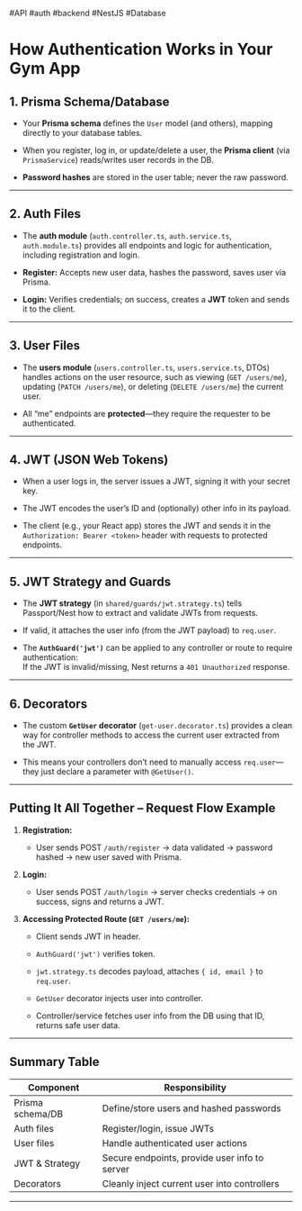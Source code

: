 #API #auth #backend #NestJS #Database 
# How Authentication Works in Your Gym App

## **1. Prisma Schema/Database**

- Your **Prisma schema** defines the `User` model (and others), mapping directly to your database tables.
    
- When you register, log in, or update/delete a user, the **Prisma client** (via `PrismaService`) reads/writes user records in the DB.
    
- **Password hashes** are stored in the user table; never the raw password.
    

---

## **2. Auth Files**

- The **auth module** (`auth.controller.ts`, `auth.service.ts`, `auth.module.ts`) provides all endpoints and logic for authentication, including registration and login.
    
- **Register:** Accepts new user data, hashes the password, saves user via Prisma.
    
- **Login:** Verifies credentials; on success, creates a **JWT** token and sends it to the client.
    

---

## **3. User Files**

- The **users module** (`users.controller.ts`, `users.service.ts`, DTOs) handles actions on the user resource, such as viewing (`GET /users/me`), updating (`PATCH /users/me`), or deleting (`DELETE /users/me`) the current user.
    
- All “me” endpoints are **protected**—they require the requester to be authenticated.
    

---

## **4. JWT (JSON Web Tokens)**

- When a user logs in, the server issues a JWT, signing it with your secret key.
    
- The JWT encodes the user’s ID and (optionally) other info in its payload.
    
- The client (e.g., your React app) stores the JWT and sends it in the `Authorization: Bearer <token>` header with requests to protected endpoints.
    

---

## **5. JWT Strategy and Guards**

- The **JWT strategy** (in `shared/guards/jwt.strategy.ts`) tells Passport/Nest how to extract and validate JWTs from requests.
    
- If valid, it attaches the user info (from the JWT payload) to `req.user`.
    
- The **`AuthGuard('jwt')`** can be applied to any controller or route to require authentication:  
    If the JWT is invalid/missing, Nest returns a `401 Unauthorized` response.
    

---

## **6. Decorators**

- The custom **`GetUser` decorator** (`get-user.decorator.ts`) provides a clean way for controller methods to access the current user extracted from the JWT.
    
- This means your controllers don’t need to manually access `req.user`—they just declare a parameter with `@GetUser()`.
    

---

## **Putting It All Together – Request Flow Example**

1. **Registration:**
    
    - User sends POST `/auth/register` → data validated → password hashed → new user saved with Prisma.
        
2. **Login:**
    
    - User sends POST `/auth/login` → server checks credentials → on success, signs and returns a JWT.
        
3. **Accessing Protected Route (`GET /users/me`):**
    
    - Client sends JWT in header.
        
    - `AuthGuard('jwt')` verifies token.
        
    - `jwt.strategy.ts` decodes payload, attaches `{ id, email }` to `req.user`.
        
    - `GetUser` decorator injects user into controller.
        
    - Controller/service fetches user info from the DB using that ID, returns safe user data.
---
## **Summary Table**

|Component|Responsibility|
|---|---|
|Prisma schema/DB|Define/store users and hashed passwords|
|Auth files|Register/login, issue JWTs|
|User files|Handle authenticated user actions|
|JWT & Strategy|Secure endpoints, provide user info to server|
|Decorators|Cleanly inject current user into controllers|

---
